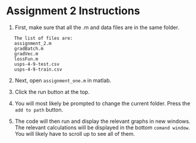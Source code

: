 # Assignment 2 Instructions 

1. First, make sure that all the .m and data files are in the same folder.
```
   The list of files are:
   assignment_2.m
   gradBatch.m
   gradVec.m
   lossFun.m
   usps-4-9-test.csv
   usps-4-9-train.csv
```

2. Next, open `assignment_one.m` in matlab.

3. Click the run button at the top.

4. You will most likely be prompted to change the current folder. Press the `add to path` button. 

5. The code will then run and display the relevant graphs in new windows. The relevant calculations will be displayed in the bottom `comand window`. You will likely have to scroll up to see all of them.
